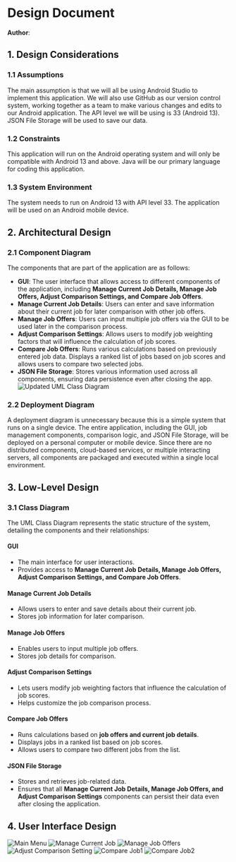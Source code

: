 # Design Document

**Author**: <team065>

## 1. Design Considerations

### 1.1 Assumptions

The main assumption is that we will all be using Android Studio to implement this application. We will also use GitHub as our version control system, working together as a team to make various changes and edits to our Android application. The API level we will be using is 33 (Android 13). JSON File Storage will be used to save our data.

### 1.2 Constraints

This application will run on the Android operating system and will only be compatible with Android 13 and above. Java will be our primary language for coding this application.

### 1.3 System Environment

The system needs to run on Android 13 with API level 33. The application will be used on an Android mobile device.

## 2. Architectural Design

### 2.1 Component Diagram

The components that are part of the application are as follows:

- **GUI**: The user interface that allows access to different components of the application, including **Manage Current Job Details, Manage Job Offers, Adjust Comparison Settings, and Compare Job Offers**.
- **Manage Current Job Details**: Users can enter and save information about their current job for later comparison with other job offers.
- **Manage Job Offers**: Users can input multiple job offers via the GUI to be used later in the comparison process.
- **Adjust Comparison Settings**: Allows users to modify job weighting factors that will influence the calculation of job scores.
- **Compare Job Offers**: Runs various calculations based on previously entered job data. Displays a ranked list of jobs based on job scores and allows users to compare two selected jobs.
- **JSON File Storage**: Stores various information used across all components, ensuring data persistence even after closing the app.
![Updated UML Class Diagram](images/Updated_UML_Class_Diagram.png)

### 2.2 Deployment Diagram

A deployment diagram is unnecessary because this is a simple system that runs on a single device. The entire application, including the GUI, job management components, comparison logic, and JSON File Storage, will be deployed on a personal computer or mobile device. Since there are no distributed components, cloud-based services, or multiple interacting servers, all components are packaged and executed within a single local environment.

## 3. Low-Level Design

### 3.1 Class Diagram

The UML Class Diagram represents the static structure of the system, detailing the components and their relationships:

#### **GUI**
- The main interface for user interactions.
- Provides access to **Manage Current Job Details, Manage Job Offers, Adjust Comparison Settings, and Compare Job Offers**.

#### **Manage Current Job Details**
- Allows users to enter and save details about their current job.
- Stores job information for later comparison.

#### **Manage Job Offers**
- Enables users to input multiple job offers.
- Stores job details for comparison.

#### **Adjust Comparison Settings**
- Lets users modify job weighting factors that influence the calculation of job scores.
- Helps customize the job comparison process.

#### **Compare Job Offers**
- Runs calculations based on **job offers and current job details**.
- Displays jobs in a ranked list based on job scores.
- Allows users to compare two different jobs from the list.

#### **JSON File Storage**
- Stores and retrieves job-related data.
- Ensures that all **Manage Current Job Details, Manage Job Offers, and Adjust Comparison Settings** components can persist their data even after closing the application.

## 4. User Interface Design
![Main Menu](images/MainMenu.png)
![Manage Current Job](images/ManageCurrentJob.png)
![Manage Job Offers](images/ManageJobOffers.png)
![Adjust Comparison Setting](images/AdjustComparisonSetting.png)
![Compare Job1](images/CompareJob1.png)
![Compare Job2](images/CompareJob2.png)